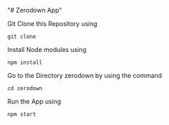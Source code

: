"# Zerodown App" 

Git Clone this Repository using

    git clone 

 Install Node modules using
 
    npm install
    
Go to the Directory zerodown by using the command
    
    cd zerodown
    
Run the App using

    npm start
    

